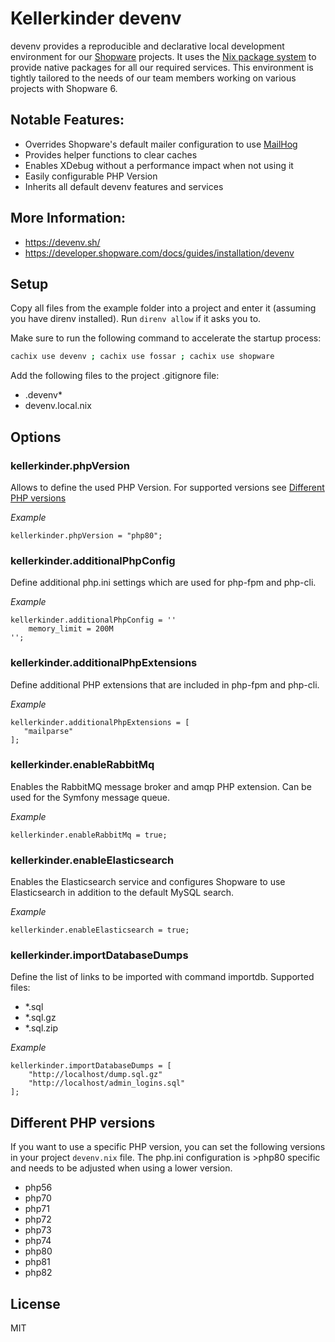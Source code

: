 # Kellerkinder devenv

devenv provides a reproducible and declarative local development environment for our [Shopware](https://www.shopware.com) projects.
It uses the [Nix package system](https://nixos.org/) to provide native packages for all our required services. This environment is
tightly tailored to the needs of our team members working on various projects with Shopware 6.

## Notable Features:
- Overrides Shopware's default mailer configuration to use [MailHog](https://github.com/mailhog/MailHog)
- Provides helper functions to clear caches
- Enables XDebug without a performance impact when not using it
- Easily configurable PHP Version
- Inherits all default devenv features and services

## More Information:
- https://devenv.sh/
- https://developer.shopware.com/docs/guides/installation/devenv

## Setup
Copy all files from the example folder into a project and enter it (assuming you have direnv installed). Run `direnv allow` if it asks you to.

Make sure to run the following command to accelerate the startup process:
```bash
cachix use devenv ; cachix use fossar ; cachix use shopware
```
Add the following files to the project .gitignore file:
- .devenv*
- devenv.local.nix

## Options

### kellerkinder.phpVersion
Allows to define the used PHP Version. For supported versions see [Different PHP versions](#different-php-versions)

*_Example_*
```
kellerkinder.phpVersion = "php80";
```

### kellerkinder.additionalPhpConfig
Define additional php.ini settings which are used for php-fpm and php-cli.

*_Example_*
```
kellerkinder.additionalPhpConfig = ''
    memory_limit = 200M
'';
```

### kellerkinder.additionalPhpExtensions
Define additional PHP extensions that are included in php-fpm and php-cli.

*_Example_*
```
kellerkinder.additionalPhpExtensions = [
   "mailparse"
];
```

### kellerkinder.enableRabbitMq
Enables the RabbitMQ message broker and amqp PHP extension. Can be used for the Symfony message queue.

*_Example_*
```
kellerkinder.enableRabbitMq = true;
```

### kellerkinder.enableElasticsearch
Enables the Elasticsearch service and configures Shopware to use Elasticsearch in addition to the default
MySQL search.

*_Example_*
```
kellerkinder.enableElasticsearch = true;
```

### kellerkinder.importDatabaseDumps

Define the list of links to be imported with command importdb.
Supported files:
- *.sql
- *.sql.gz
- *.sql.zip

*_Example_*
```
kellerkinder.importDatabaseDumps = [
    "http://localhost/dump.sql.gz"
    "http://localhost/admin_logins.sql"
];
```

## Different PHP versions

If you want to use a specific PHP version, you can set the following versions
in your project `devenv.nix` file. The php.ini configuration is >php80 specific
and needs to be adjusted when using a lower version.

- php56
- php70
- php71
- php72
- php73
- php74
- php80
- php81
- php82

## License
MIT
